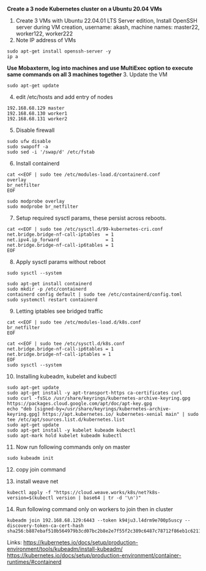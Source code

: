 **Create a 3 node Kubernetes cluster on a Ubuntu 20.04 VMs**

1. Create 3 VMs with Ubuntu 22.04.01 LTS Server edition, Install OpenSSH server during VM creation, username: akash, machine names: master22, worker122, worker222
2. Note IP address of VMs
```
sudo apt-get install openssh-server -y
ip a
```

**Use Mobaxterm, log into machines and use MultiExec option to execute same commands on all 3 machines together**
3. Update the VM
```
sudo apt-get update
```
4. edit /etc/hosts and add entry of nodes
```
192.168.68.129 master
192.168.68.130 worker1
192.168.68.131 worker2
```

5. Disable firewall 
```
sudo ufw disable
sudo swapoff -a
sudo sed -i '/swap/d' /etc/fstab
```
6. Install containerd
```
cat <<EOF | sudo tee /etc/modules-load.d/containerd.conf
overlay
br_netfilter
EOF

sudo modprobe overlay
sudo modprobe br_netfilter
```
7. Setup required sysctl params, these persist across reboots.
```
cat <<EOF | sudo tee /etc/sysctl.d/99-kubernetes-cri.conf
net.bridge.bridge-nf-call-iptables  = 1
net.ipv4.ip_forward                 = 1
net.bridge.bridge-nf-call-ip6tables = 1
EOF
```

8. Apply sysctl params without reboot
```
sudo sysctl --system

sudo apt-get install containerd
sudo mkdir -p /etc/containerd
containerd config default | sudo tee /etc/containerd/config.toml
sudo systemctl restart containerd
```

9. Letting iptables see bridged traffic
```
cat <<EOF | sudo tee /etc/modules-load.d/k8s.conf
br_netfilter
EOF
```
```
cat <<EOF | sudo tee /etc/sysctl.d/k8s.conf
net.bridge.bridge-nf-call-ip6tables = 1
net.bridge.bridge-nf-call-iptables = 1
EOF
sudo sysctl --system
```

10. Installing kubeadm, kubelet and kubectl
```
sudo apt-get update
sudo apt-get install -y apt-transport-https ca-certificates curl
sudo curl -fsSLo /usr/share/keyrings/kubernetes-archive-keyring.gpg https://packages.cloud.google.com/apt/doc/apt-key.gpg
echo "deb [signed-by=/usr/share/keyrings/kubernetes-archive-keyring.gpg] https://apt.kubernetes.io/ kubernetes-xenial main" | sudo tee /etc/apt/sources.list.d/kubernetes.list
sudo apt-get update
sudo apt-get install -y kubelet kubeadm kubectl
sudo apt-mark hold kubelet kubeadm kubectl
```
11. Now run following commands only on master
```
sudo kubeadm init
```
12. copy join command 

13. install weave net 
 ```
 kubectl apply -f "https://cloud.weave.works/k8s/net?k8s-version=$(kubectl version | base64 | tr -d '\n')"
 ```

14. Run following command only on workers to join then in cluster
```
kubeadm join 192.168.68.129:6443 --token k94ju3.l4drm9e700p5uscy --discovery-token-ca-cert-hash sha256:b887ebaf510b564979b3cd07bc2b8e2e7f55f2c389c6487c78712f86eb1c6211
```
 

Links:
https://kubernetes.io/docs/setup/production-environment/tools/kubeadm/install-kubeadm/
https://kubernetes.io/docs/setup/production-environment/container-runtimes/#containerd
